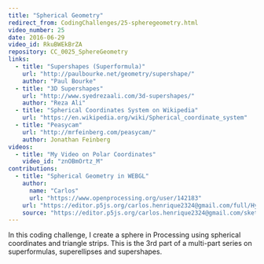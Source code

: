 ```yaml
---
title: "Spherical Geometry"
redirect_from: CodingChallenges/25-spheregeometry.html
video_number: 25
date: 2016-06-29
video_id: RkuBWEkBrZA
repository: CC_0025_SphereGeometry
links:
  - title: "Supershapes (Superformula)"
    url: "http://paulbourke.net/geometry/supershape/"
    author: "Paul Bourke"
  - title: "3D Supershapes"
    url: "http://www.syedrezaali.com/3d-supershapes/"
    author: "Reza Ali"
  - title: "Spherical Coordinates System on Wikipedia"
    url: "https://en.wikipedia.org/wiki/Spherical_coordinate_system"
  - title: "Peasycam"
    url: "http://mrfeinberg.com/peasycam/"
    author: Jonathan Feinberg
videos:
  - title: "My Video on Polar Coordinates"
    video_id: "znOBmOrtz_M"
contributions:
  - title: "Spherical Geometry in WEBGL"
    author:
      name: "Carlos"
      url: "https://www.openprocessing.org/user/142183"
    url: "https://editor.p5js.org/carlos.henrique2324@gmail.com/full/HyKoU6NzE"
    source: "https://editor.p5js.org/carlos.henrique2324@gmail.com/sketches/HyKoU6NzE"
---
```


In this coding challenge, I create a sphere in Processing using spherical coordinates and triangle strips. This is the 3rd part of a multi-part series on superformulas, superellipses and supershapes.
